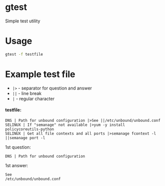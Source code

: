 # gtest

Simple test utility

# Usage

```bash
gtest -f testfile
```

# Example test file 

- `|>` - separator for question and answer
- `||` - line break
- `|` - regular character

#### testfile: 

```
DNS | Path for unbound configuration |>See ||/etc/unbound/unbound.conf
SELINUX | If "semanage" not available |>yum -y install policycoreutils-python
SELINUX | Get all file contexts and all ports |>semanage fcontext -l ||semanage port -l
```

1st question: 
```
DNS | Path for unbound configuration
```

1st answer: 
```
See 
/etc/unbound/unbound.conf
```

